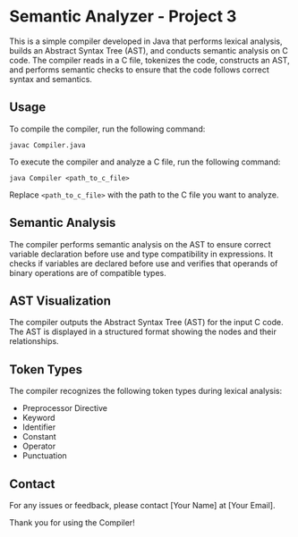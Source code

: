 # Semantic Analyzer - Project 3

This is a simple compiler developed in Java that performs lexical analysis, builds an Abstract Syntax Tree (AST), and conducts semantic analysis on C code. The compiler reads in a C file, tokenizes the code, constructs an AST, and performs semantic checks to ensure that the code follows correct syntax and semantics.

## Usage

To compile the compiler, run the following command:

```
javac Compiler.java
```

To execute the compiler and analyze a C file, run the following command:

```
java Compiler <path_to_c_file>
```

Replace `<path_to_c_file>` with the path to the C file you want to analyze.

## Semantic Analysis

The compiler performs semantic analysis on the AST to ensure correct variable declaration before use and type compatibility in expressions. It checks if variables are declared before use and verifies that operands of binary operations are of compatible types.

## AST Visualization

The compiler outputs the Abstract Syntax Tree (AST) for the input C code. The AST is displayed in a structured format showing the nodes and their relationships.

## Token Types

The compiler recognizes the following token types during lexical analysis:

- Preprocessor Directive
- Keyword
- Identifier
- Constant
- Operator
- Punctuation

## Contact

For any issues or feedback, please contact [Your Name] at [Your Email].

Thank you for using the Compiler!

